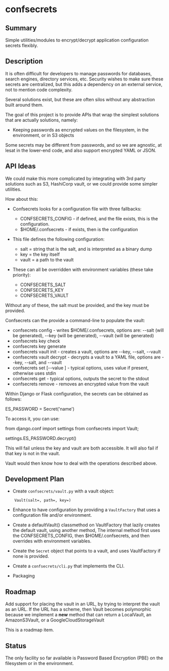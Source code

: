 # confsecrets

## Summary

Simple utilities/modules to encrypt/decrypt application configuration secrets flexibly.

## Description

It is often difficult for developers to manage passwords for databases, search
engines, directory services, etc.  Security wishes to make sure these secrets
are centralized, but this adds a dependency on an external service, not to
mention code complexity.

Several solutions exist, but these are often silos without any abstraction built
around them.

The goal of this project is to provide APIs that wrap the simplest solutions that
are actually solutions, namely:
 - Keeping passwords as encrypted values on the filesystem, in the environment, or in S3 objects

Some secrets may be different from passwords, and so we are agnostic, at lesat
in the lower-end code, and also support encrypted YAML or JSON.

## API Ideas

We could make this more complicated by integrating with 3rd party solutions such as S3, HashiCorp vault,
or we could provide some simpler utilities.

How about this:
  - Confsecrets looks for a configuration file with three fallbacks:
      * CONFSECRETS_CONFIG - if defined, and the file exists, this is the configuration.
      * $HOME/.confsecrets - if exists, then is the configuration

  - This file defines the following configuration:
      * salt = string that is the salt, and is interpreted as a binary dump
      * key = the key itself
      * vault = a path to the vault

  - These can all be overridden with environment variables (these take priority):
      * CONFSECRETS_SALT
      * CONFSECRETS_KEY
      * CONFSECRETS_VAULT

Without any of these, the salt must be provided, and the key must be provided.

Confsecrets can the provide a command-line to populate the vault:

  * confsecrets config - writes $HOME/.confsecrets, options are: --salt (will be generated), --key (will be generated), --vault (will be generated)
  * confsecrets key check
  * confsecrets key generate
  * confsecrets vault init <key> - creates a vault, options are --key, --salt, --vault
  * confsecrets vault decrypt - decrypts a vault to a YAML file, options are --key, --salt, and --vault
  * confsecrets set <name> [--value <value>] - typical options, uses value if present, otherwise uses stdin
  * confsecrets get <name> - typical options, outputs the secret to the stdout
  * confsecrets remove <name> - removes an encrypted value from the vault

Within Django or Flask configuration, the secrets can be obtained as follows:

  ES_PASSWORD = Secret('name')

To access it, you can use:

  from django.conf import settings
  from confsecrets import Vault;

  settings.ES_PASSWORD.decrypt()
  
This will fail unless the key and vault are both accessible. It will also fail if that key is not in the vault.

Vault would then know how to deal with the operations described above.


## Development Plan

- Create `confsecrets/vault.py` with a vault object:

```
    Vault(salt=, path=, key=)
```

- Enhance to have configuration by providing a `VaultFactory` that uses a configuration file and/or environment.

- Create a defaultVault() classmethod on VaultFactory that lazily creates the default vault, using another method,
  The internal method first uses the CONFSECRETS_CONFIG, then $HOME/.confsecrets, and then overrides with 
  environment variables.

- Create the `Secret` object that points to a vault, and uses VaultFactory if none is provided.

- Create a `confsecrets/cli.py` that implements the CLI.

- Packaging

## Roadmap

Add support for placing the vault in an URL, by trying to interpret the vault as an URL.  If the URL has a scheme, then 
Vault becomes polymorphic because we implement a __new__ method that can return a LocalVault, an AmazonS3Vault, or a GoogleCloudStorageVault

This is a roadmap item.

## Status

The only facility so far available is Password Based Encryption (PBE) on the filesystem or in the environment.

